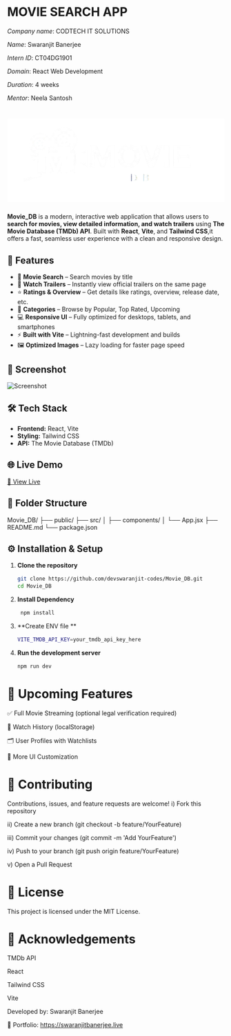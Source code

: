 # MOVIE SEARCH APP
*Company name*: CODTECH IT SOLUTIONS

*Name*: Swaranjit Banerjee

*Intern ID*: CT04DG1901

*Domain*: React Web Development

*Duration*: 4 weeks

*Mentor*: Neela Santosh

# ![logo](./public/logo.png)

**Movie_DB** is a modern, interactive web application that allows users to **search for movies, view detailed information, and watch trailers** using **The Movie Database (TMDb) API**. Built with **React**, **Vite**, and **Tailwind CSS**,it offers a fast, seamless user experience with a clean and responsive design.

## 🚀 Features

- 🔎 **Movie Search** – Search movies by title
- 🎥 **Watch Trailers** – Instantly view official trailers on the same page
- ⭐ **Ratings & Overview** – Get details like ratings, overview, release date, etc.
- 📂 **Categories** – Browse by Popular, Top Rated, Upcoming
- 💻 **Responsive UI** – Fully optimized for desktops, tablets, and smartphones
- ⚡ **Built with Vite** – Lightning-fast development and builds
- 🖼️ **Optimized Images** – Lazy loading for faster page speed

## 📸 Screenshot
![Screenshot](./public/)

## 🛠️ Tech Stack

- **Frontend:** React, Vite
- **Styling:** Tailwind CSS
- **API:** The Movie Database (TMDb)

## 🌐 Live Demo

[🔗 View Live](https://movie-db-six-lime.vercel.app/) 

## 📂 Folder Structure
Movie_DB/
├── public/
├── src/
│ ├── components/
│ └── App.jsx
├── README.md
└── package.json


## ⚙️ Installation & Setup

1. **Clone the repository**
   ```bash
   git clone https://github.com/devswaranjit-codes/Movie_DB.git
   cd Movie_DB
2. **Install Dependency**
   ```bash
    npm install

3. **Create ENV file **
   ```bash
   VITE_TMDB_API_KEY=your_tmdb_api_key_here

4. **Run the development server**
   ```bash
   npm run dev

# 🧩 Upcoming Features

✅ Full Movie Streaming (optional legal verification required)

📂 Watch History (localStorage)

🗂️ User Profiles with Watchlists

🎨 More UI Customization

# 🤝 Contributing
Contributions, issues, and feature requests are welcome!
i) Fork this repository

ii) Create a new branch (git checkout -b feature/YourFeature)

iii) Commit your changes (git commit -m 'Add YourFeature')

iv) Push to your branch (git push origin feature/YourFeature)

v) Open a Pull Request

# 📝 License
This project is licensed under the MIT License.

# 🙌 Acknowledgements
TMDb API

React

Tailwind CSS

Vite


   Developed by: Swaranjit Banerjee

  🔗 Portfolio: https://swaranjitbanerjee.live
